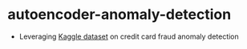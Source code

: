 # autoencoder-anomaly-detection

* Leveraging [Kaggle dataset](https://www.kaggle.com/mlg-ulb/creditcardfraud) on credit card fraud anomaly detection